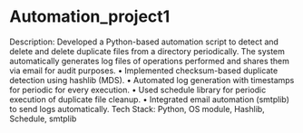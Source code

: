 # Automation_project1
Description: Developed a Python-based automation script to detect and delete and delete duplicate files from a directory periodically. The system automatically generates log files of operations performed and shares them via email for audit purposes.
•	Implemented checksum-based duplicate detection using hashlib (MDS).
•	Automated log generation with timestamps for periodic for every execution.
•	Used schedule library for periodic execution of duplicate file cleanup.
•	Integrated email automation (smtplib) to send logs automatically.
Tech Stack: Python, OS module, Hashlib, Schedule, smtplib 
